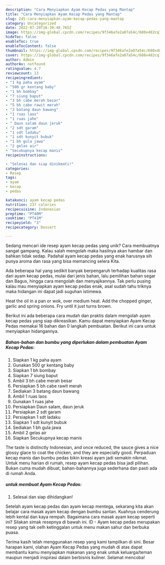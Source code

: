 ```yaml
---
description: "Cara Menyiapkan Ayam Kecap Pedas yang Mantap"
title: "Cara Menyiapkan Ayam Kecap Pedas yang Mantap"
slug: 245-cara-menyiapkan-ayam-kecap-pedas-yang-mantap
category: Uncategorized
date: 2022-07-20T16:39:48.765Z
image: https://img-global.cpcdn.com/recipes/9f346afe2a07a54c/680x482cq70/ayam-kecap-pedas-foto-resep-utama.jpg
hideToc: false
enableToc: true
enableTocContent: false
thumbnail: https://img-global.cpcdn.com/recipes/9f346afe2a07a54c/680x482cq70/ayam-kecap-pedas-foto-resep-utama.jpg
cover: https://img-global.cpcdn.com/recipes/9f346afe2a07a54c/680x482cq70/ayam-kecap-pedas-foto-resep-utama.jpg
author: Admin
authorAv: notfound
ratingvalue: 4.7
reviewcount: 13
recipeingredient:
- "1 kg paha ayam"
- "500 gr kentang baby"
- "1 bh bombay"
- "7 siung baput"
- "3 bh cabe merah besar"
- "5 bh cabe rawit merah"
- "3 batang daun bawang"
- "1 ruas laos"
- "1 ruas jahe"
- " Daun salam daun jeruk"
- "2 sdt garam"
- "1 sdt ladaku"
- "1 sdt kunyit bubuk"
- "1 bh gula jawa"
- "2 gelas air"
- "Secukupnya kecap manis"
recipeinstructions:

- "Selesai dan siap dinikmati!"
categories:
- Resep
tags:
- ayam
- kecap
- pedas

katakunci: ayam kecap pedas 
nutrition: 237 calories
recipecuisine: Indonesian
preptime: "PT40M"
cooktime: "PT41M"
recipeyield: "3"
recipecategory: Dessert

---
```





Sedang mencari ide resep ayam kecap pedas yang unik? Cara membuatnya sangat gampang. Kalau salah mengolah maka hasilnya akan hambar dan bahkan tidak sedap. Padahal ayam kecap pedas yang enak harusnya sih punya aroma dan rasa yang bisa memancing selera Kita.





Ada beberapa hal yang sedikit banyak berpengaruh terhadap kualitas rasa dari ayam kecap pedas, mulai dari jenis bahan, lalu pemilihan bahan segar dan Bagus, hingga cara mengolah dan menyajikannya. Tak perlu pusing kalau mau menyiapkan ayam kecap pedas enak,      asal sudah tahu triknya maka hidangan ini dapat jadi suguhan istimewa.














Heat the oil in a pan or wok, over medium heat. Add the chopped ginger, garlic and spring onions. Fry until it just turns brown.






Berikut ini ada beberapa cara mudah dan praktis dalam mengolah ayam kecap pedas yang siap dikreasikan. Kamu dapat menyiapkan Ayam Kecap Pedas memakai 16 bahan dan 0 langkah pembuatan. Berikut ini cara untuk menyiapkan hidangannya.

<!--inarticleads1-->

##### Bahan-bahan dan bumbu yang diperlukan dalam pembuatan Ayam Kecap Pedas:

1. Siapkan 1 kg paha ayam
1. Gunakan 500 gr kentang baby
1. Siapkan 1 bh bombay
1. Siapkan 7 siung baput
1. Ambil 3 bh cabe merah besar
1. Persiapkan 5 bh cabe rawit merah
1. Sediakan 3 batang daun bawang
1. Ambil 1 ruas laos
1. Gunakan 1 ruas jahe
1. Persiapkan  Daun salam, daun jeruk
1. Persiapkan 2 sdt garam
1. Persiapkan 1 sdt ladaku
1. Siapkan 1 sdt kunyit bubuk
1. Sediakan 1 bh gula jawa
1. Ambil 2 gelas air
1. Siapkan Secukupnya kecap manis


The taste is distinctly Indonesian, and once reduced, the sauce gives a nice glossy glace to coat the chicken, and they are especially good. Perpaduan kecap manis dan bumbu pedas bikin kreasi ayam jadi semakin nikmat. Untuk menu harian di rumah, resep ayam kecap pedas bisa jadi pilihan. Bukan cuma mudah dibuat, bahan-bahannya juga sederhana dan pasti ada di rumah Anda. 

<!--inarticleads2-->

#####  untuk membuat Ayam Kecap Pedas:


1. Selesai dan siap dihidangkan!

Setelah ayam kecap pedas dan ayam kecap mentega, sekarang kita akan belajar cara masak ayam kecap dengan bumbu santan. Kuahnya cenderung lebih kental dan kaya rempah. Bagaimana cara masak ayam kecap seperti ini? Silakan simak resepnya di bawah ini. ID - Ayam kecap pedas merupakan resep yang tak oelh ketinggalan untuk menu makan sahur dan berbuka puasa. 

Terima kasih telah menggunakan resep yang kami tampilkan di sini. Besar harapan kami, olahan Ayam Kecap Pedas yang mudah di atas dapat membantu kamu menyiapkan makanan yang enak untuk keluarga/teman maupun menjadi inspirasi dalam berbisnis kuliner. Selamat mencoba!
